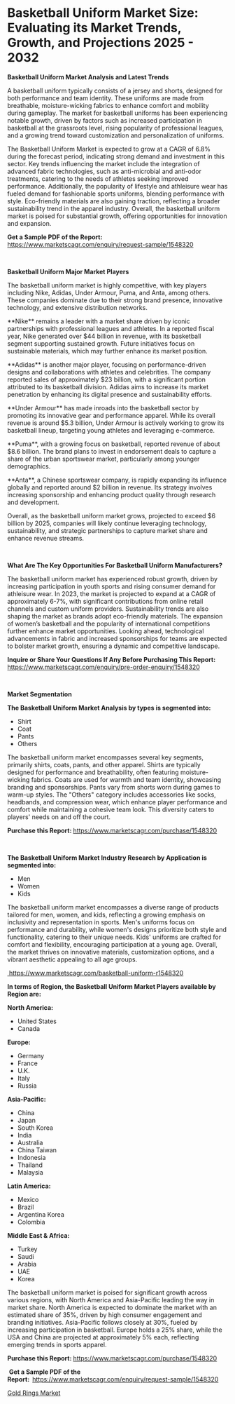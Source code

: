 <p><h1>Basketball Uniform Market Size: Evaluating its Market Trends, Growth, and Projections 2025 - 2032</h1></p><p><strong>Basketball Uniform Market Analysis and Latest Trends</strong></p>
<p><p>A basketball uniform typically consists of a jersey and shorts, designed for both performance and team identity. These uniforms are made from breathable, moisture-wicking fabrics to enhance comfort and mobility during gameplay. The market for basketball uniforms has been experiencing notable growth, driven by factors such as increased participation in basketball at the grassroots level, rising popularity of professional leagues, and a growing trend toward customization and personalization of uniforms.</p><p>The Basketball Uniform Market is expected to grow at a CAGR of 6.8% during the forecast period, indicating strong demand and investment in this sector. Key trends influencing the market include the integration of advanced fabric technologies, such as anti-microbial and anti-odor treatments, catering to the needs of athletes seeking improved performance. Additionally, the popularity of lifestyle and athleisure wear has fueled demand for fashionable sports uniforms, blending performance with style. Eco-friendly materials are also gaining traction, reflecting a broader sustainability trend in the apparel industry. Overall, the basketball uniform market is poised for substantial growth, offering opportunities for innovation and expansion.</p></p>
<p><strong>Get a Sample PDF of the Report:&nbsp;</strong> <a href="https://www.marketscagr.com/enquiry/request-sample/1548320?utm_campaign=1126&utm_medium=2&utm_source=Github&utm_content=ia&utm_term=05042025&utm_id=basketball-uniform">https://www.marketscagr.com/enquiry/request-sample/1548320</a></p>
<p>&nbsp;</p>
<p><strong>Basketball Uniform Major Market Players</strong></p>
<p><p>The basketball uniform market is highly competitive, with key players including Nike, Adidas, Under Armour, Puma, and Anta, among others. These companies dominate due to their strong brand presence, innovative technology, and extensive distribution networks.</p><p>**Nike** remains a leader with a market share driven by iconic partnerships with professional leagues and athletes. In a reported fiscal year, Nike generated over $44 billion in revenue, with its basketball segment supporting sustained growth. Future initiatives focus on sustainable materials, which may further enhance its market position.</p><p>**Adidas** is another major player, focusing on performance-driven designs and collaborations with athletes and celebrities. The company reported sales of approximately $23 billion, with a significant portion attributed to its basketball division. Adidas aims to increase its market penetration by enhancing its digital presence and sustainability efforts.</p><p>**Under Armour** has made inroads into the basketball sector by promoting its innovative gear and performance apparel. While its overall revenue is around $5.3 billion, Under Armour is actively working to grow its basketball lineup, targeting young athletes and leveraging e-commerce.</p><p>**Puma**, with a growing focus on basketball, reported revenue of about $8.6 billion. The brand plans to invest in endorsement deals to capture a share of the urban sportswear market, particularly among younger demographics.</p><p>**Anta**, a Chinese sportswear company, is rapidly expanding its influence globally and reported around $2 billion in revenue. Its strategy involves increasing sponsorship and enhancing product quality through research and development.</p><p>Overall, as the basketball uniform market grows, projected to exceed $6 billion by 2025, companies will likely continue leveraging technology, sustainability, and strategic partnerships to capture market share and enhance revenue streams.</p></p>
<p>&nbsp;</p>
<p><strong>What Are The Key Opportunities For Basketball Uniform Manufacturers?</strong></p>
<p><p>The basketball uniform market has experienced robust growth, driven by increasing participation in youth sports and rising consumer demand for athleisure wear. In 2023, the market is projected to expand at a CAGR of approximately 6-7%, with significant contributions from online retail channels and custom uniform providers. Sustainability trends are also shaping the market as brands adopt eco-friendly materials. The expansion of women’s basketball and the popularity of international competitions further enhance market opportunities. Looking ahead, technological advancements in fabric and increased sponsorships for teams are expected to bolster market growth, ensuring a dynamic and competitive landscape.</p></p>
<p><strong>Inquire or Share Your Questions If Any Before Purchasing This Report:</strong> <a href="https://www.marketscagr.com/enquiry/pre-order-enquiry/1548320?utm_campaign=1126&utm_medium=2&utm_source=Github&utm_content=ia&utm_term=05042025&utm_id=basketball-uniform">https://www.marketscagr.com/enquiry/pre-order-enquiry/1548320</a></p>
<p>&nbsp;</p>
<p><strong>Market Segmentation</strong></p>
<p><strong>The Basketball Uniform Market Analysis by types is segmented into:</strong></p>
<p><ul><li>Shirt</li><li>Coat</li><li>Pants</li><li>Others</li></ul></p>
<p><p>The basketball uniform market encompasses several key segments, primarily shirts, coats, pants, and other apparel. Shirts are typically designed for performance and breathability, often featuring moisture-wicking fabrics. Coats are used for warmth and team identity, showcasing branding and sponsorships. Pants vary from shorts worn during games to warm-up styles. The "Others" category includes accessories like socks, headbands, and compression wear, which enhance player performance and comfort while maintaining a cohesive team look. This diversity caters to players' needs on and off the court.</p></p>
<p><strong>Purchase this Report:&nbsp;</strong><a href="https://www.marketscagr.com/purchase/1548320?utm_campaign=1126&utm_medium=2&utm_source=Github&utm_content=ia&utm_term=05042025&utm_id=basketball-uniform">https://www.marketscagr.com/purchase/1548320</a></p>
<p>&nbsp;</p>
<p><strong>The Basketball Uniform Market Industry Research by Application is segmented into:</strong></p>
<p><ul><li>Men</li><li>Women</li><li>Kids</li></ul></p>
<p><p>The basketball uniform market encompasses a diverse range of products tailored for men, women, and kids, reflecting a growing emphasis on inclusivity and representation in sports. Men's uniforms focus on performance and durability, while women's designs prioritize both style and functionality, catering to their unique needs. Kids' uniforms are crafted for comfort and flexibility, encouraging participation at a young age. Overall, the market thrives on innovative materials, customization options, and a vibrant aesthetic appealing to all age groups.</p></p>
<p><a href="https://www.marketscagr.com/basketball-uniform-r1548320?utm_campaign=1126&utm_medium=2&utm_source=Github&utm_content=ia&utm_term=05042025&utm_id=basketball-uniform">&nbsp;https://www.marketscagr.com/basketball-uniform-r1548320</a></p>
<p><strong>In terms of Region, the Basketball Uniform Market Players available by Region are:</strong></p>
<p>
    <p> <strong> North America: </strong>
        <ul>
            <li>United States</li>
            <li>Canada</li>
        </ul>
        </p> 
    <p> <strong> Europe: </strong>
        <ul>
            <li>Germany</li>
            <li>France</li>
            <li>U.K.</li>
            <li>Italy</li>
            <li>Russia</li>
        </ul>
        </p> 
    <p> <strong> Asia-Pacific: </strong>
        <ul>
            <li>China</li>
            <li>Japan</li>
            <li>South Korea</li>
            <li>India</li>
            <li>Australia</li>
            <li>China Taiwan</li>
            <li>Indonesia</li>
            <li>Thailand</li>
            <li>Malaysia</li>
        </ul>
        </p> 
    <p> <strong> Latin America: </strong>
        <ul>
            <li>Mexico</li>
            <li>Brazil</li>
            <li>Argentina Korea</li>
            <li>Colombia</li>
        </ul>
        </p> 
    <p> <strong> Middle East & Africa: </strong>
        <ul>
            <li>Turkey</li>
            <li>Saudi</li>
            <li>Arabia</li>
            <li>UAE</li>
            <li>Korea</li>
        </ul>
    </p>
    </p>
<p><p>The basketball uniform market is poised for significant growth across various regions, with North America and Asia-Pacific leading the way in market share. North America is expected to dominate the market with an estimated share of 35%, driven by high consumer engagement and branding initiatives. Asia-Pacific follows closely at 30%, fueled by increasing participation in basketball. Europe holds a 25% share, while the USA and China are projected at approximately 5% each, reflecting emerging trends in sports apparel.</p></p>
<p><strong>Purchase this Report: </strong><a href="https://www.marketscagr.com/purchase/1548320?utm_campaign=1126&utm_medium=2&utm_source=Github&utm_content=ia&utm_term=05042025&utm_id=basketball-uniform">https://www.marketscagr.com/purchase/1548320</a></p>
<p>&nbsp;<strong>Get a Sample PDF of the Report:&nbsp;&nbsp;</strong><a href="https://www.marketscagr.com/enquiry/request-sample/1548320?utm_campaign=1126&utm_medium=2&utm_source=Github&utm_content=ia&utm_term=05042025&utm_id=basketball-uniform">https://www.marketscagr.com/enquiry/request-sample/1548320</a></p>
<p><strong></strong></p>
<p><p><a href="https://github.com/gdfhhhj/Market-Research-Report-List-7/blob/main/gold-rings-market.md?utm_campaign=1126&utm_medium=2&utm_source=Github&utm_content=ia&utm_term=05042025&utm_id=basketball-uniform">Gold Rings Market</a></p></p>